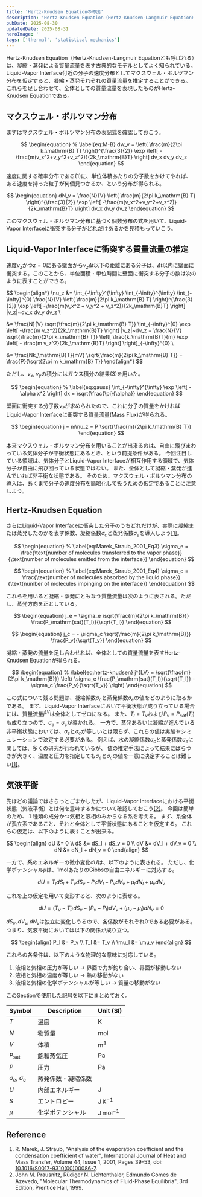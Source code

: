 ```yaml
---
title: 'Hertz-Knudsen Equationの導出'
description: 'Hertz-Knudsen Equation（Hertz-Knudsen-Langmuir Equation）は、凝縮・蒸発による質量流量を表す古典的なモデルとしてよく知られています。今回は、マクスウェル・ボルツマン分布を出発点としてHertz-Knudsen Equationを導出します。'
pubDate: 2025-08-30
updatedDate: 2025-08-31
heroImage: ''
tags: ['thermal', 'statistical mechanics']
---
```


Hertz-Knudsen Equation（Hertz-Knudsen-Langmuir Equationとも呼ばれる）は、凝縮・蒸発による質量流量を表す古典的なモデルとしてよく知られている。
Liquid-Vapor Interface付近の分子の速度分布としてマクスウェル・ボルツマン分布を仮定すると、凝縮・蒸発それぞれの質量流量を推定することができる。
これらを足し合わせて、全体としての質量流量を表現したものがHertz-Knudsen Equationである。

## マクスウェル・ボルツマン分布

まずはマクスウェル・ボルツマン分布の表記式を確認しておこう。

$$
\begin{equation}
% \label{eq:M-B}
dw_v = \left( \frac{m}{2\pi k_\mathrm{B} T} \right)^{\frac{3}{2}}
\exp \left[ -\frac{m(v_x^2+v_y^2+v_z^2)}{2k_\mathrm{B}T} \right] dv_x dv_y dv_z
\end{equation}
$$

速度に関する確率分布である(1)に、単位体積あたりの分子数をかけてやれば、ある速度を持った粒子が何個見つかるか、という分布が得られる。

$$
\begin{equation}
dN_v = \frac{N}{V} \left( \frac{m}{2\pi k_\mathrm{B} T} \right)^{\frac{3}{2}}
\exp \left[ -\frac{m(v_x^2+v_y^2+v_z^2)}{2k_\mathrm{B}T} \right] dv_x dv_y dv_z
\end{equation}
$$

このマクスウェル・ボルツマン分布に基づく個数分布の式を用いて、Liquid-Vapor Interfaceに衝突する分子がどれだけあるかを見積もっていこう。

## Liquid-Vapor Interfaceに衝突する質量流量の推定

速度$v_z$かつ$z=0$にある壁面から$v_z \Delta t$以下の距離にある分子は、$\Delta t$以内に壁面に衝突する。このことから、単位面積・単位時間に壁面に衝突する分子の数は次のように表すことができる。

$$
\begin{align*}
\nu_z &= \int_{-\infty}^{\infty} \int_{-\infty}^{\infty} \int_{-\infty}^{0}
\frac{N}{V} \left( \frac{m}{2\pi k_\mathrm{B} T} \right)^{\frac{3}{2}}
\exp \left[ -\frac{m(v_x^2 + v_y^2 + v_z^2)}{2k_\mathrm{B}T} \right]
|v_z|~dv_x dv_y dv_z \\

&= \frac{N}{V} \sqrt{\frac{m}{2\pi k_\mathrm{B} T}} \int_{-\infty}^{0}
\exp \left[ -\frac{m v_z^2}{2k_\mathrm{B}T} \right] |v_z|~dv_z
= \frac{N}{V} \sqrt{\frac{m}{2\pi k_\mathrm{B} T}}
\left[ \frac{k_\mathrm{B}T}{m} \exp \left[ - \frac{m v_z^2}{2k_\mathrm{B}T} \right] \right]_{-\infty}^{0} \\

&= \frac{Nk_\mathrm{B}T}{mV} \sqrt{\frac{m}{2\pi k_\mathrm{B} T}}
= \frac{P}{\sqrt{2\pi m k_\mathrm{B} T}}
\end{align*}
$$

ただし、$v_x,~v_y$の積分にはガウス積分の結果(3)を用いた。

$$
\begin{equation}
% \label{eq:gauss}
\int_{-\infty}^{\infty} \exp \left[ -\alpha x^2 \right] dx = \sqrt{\frac{\pi}{\alpha}}
\end{equation}
$$

壁面に衝突する分子数$\nu_z$が求められたので、これに分子の質量をかければLiquid-Vapor Interfaceに衝突する質量流量(Mass Flux)が得られる。

$$
\begin{equation}
j = m\nu_z = P \sqrt{\frac{m}{2\pi k_\mathrm{B} T}}
\end{equation}
$$

本来マクスウェル・ボルツマン分布を用いることが出来るのは、自由に飛びまわっている気体分子が平衡状態にあるとき、という前提条件がある。
今回注目している領域は、気体分子とLiquid-Vapor Interfaceが相互作用する領域で、気体分子が自由に飛び回っている状態ではない。
また、全体として凝縮・蒸発が進んでいれば非平衡な状態である。
そのため、マクスウェル・ボルツマン分布の導入は、あくまで分子の速度分布を簡略化して扱うための仮定であることに注意しよう。

## Hertz-Knudsen Equation

さらにLiquid-Vapor Interfaceに衝突した分子のうちどれだけが、実際に凝縮または蒸発したのかを表す係数、凝縮係数$\sigma_c$と蒸発係数$\sigma_e$を導入しよう[[1]](#reference)。

$$
\begin{equation}
% \label{eq:Marek_Straub_2001_Eq3}
\sigma_e = \frac{\text{number of molecules transferred to the vapor phase}}{\text{number of molecules emitted from the interface}}
\end{equation}
$$

$$
\begin{equation}
% \label{eq:Marek_Straub_2001_Eq4}
\sigma_c = \frac{\text{number of molecules absorbed by the liquid phase}}{\text{number of molecules impinging on the interface}}
\end{equation}
$$

これらを用いると凝縮・蒸発にともなう質量流量は次のように表される。ただし、蒸発方向を正としている。

$$
\begin{equation}
j_e = \sigma_e \sqrt{\frac{m}{2\pi k_\mathrm{B}}} \frac{P_\mathrm{sat}(T_l)}{\sqrt{T_l}}
\end{equation}
$$

$$
\begin{equation}
j_c = - \sigma_c \sqrt{\frac{m}{2\pi k_\mathrm{B}}} \frac{P_v}{\sqrt{T_v}}
\end{equation}
$$

凝縮・蒸発の流量を足し合わせれば、全体としての質量流量を表すHertz-Knudsen Equationが得られる。

$$
\begin{equation}
% \label{eq:hertz-knudsen}
j^{LV} = \sqrt{\frac{m}{2\pi k_\mathrm{B}}} \left( \sigma_e \frac{P_\mathrm{sat}(T_l)}{\sqrt{T_l}} - \sigma_c \frac{P_v}{\sqrt{T_v}} \right)
\end{equation}
$$

この式について残る問題は、凝縮係数$\sigma_c$と蒸発係数$\sigma_e$の値をどのように取るかである。
まず、Liquid-Vapor Interfaceにおいて平衡状態が成り立っている場合には、質量流量$j^{LV}$は全体としてゼロになる。
また、$T_l = T_v$および$P_v = P_{sat}(T_l)$も成り立つので、$\sigma_e = \sigma_c$が導かれる。
一方で、蒸発あるいは凝縮が進んでいる非平衡状態においては、$\sigma_e$と$\sigma_c$が等しいとは限らず、これらの値は実験やシミュレーションで決定する必要がある。
例えば、水の凝縮係数$\sigma_c$と蒸発係数$\sigma_e$に関しては、多くの研究が行われているが、
値の推定手法によって結果にばらつきが大きく、温度と圧力を指定しても$\sigma_e$と$\sigma_c$の値を一意に決定することは難しい[[1]](#reference)。

## 気液平衡

先ほどの議論ではさらっとごまかしたが、Liquid-Vapor Interfaceにおける平衡状態（気液平衡）とは何を意味するかについて確認しておこう[[2]](#reference)。
今回は簡単のため、１種類の成分かつ気相と液相のみからなる系を考える。
まず、系全体が孤立系であること、それと全体として平衡状態にあることを仮定する。
これらの仮定は、以下のように表すことが出来る。

$$
\begin{align}
dU &= 0 \\
dS &= dS_l + dS_v = 0 \\
dV &= dV_l + dV_v = 0 \\
dN &= dN_l + dN_v = 0
\end{align}
$$

一方で、系のエネルギーの微小変化$dU$は、以下のように表される。
ただし、化学ポテンシャル$\mu$は、1molあたりのGibbsの自由エネルギーに対応する。

$$
\begin{equation}
dU = T_l dS_l + T_v dS_v - P_l dV_l - P_v dV_v + \mu_l dN_l + \mu_v dN_v
\end{equation}
$$

これを上の仮定を用いて変形すると、次のように表せる。

$$
\begin{equation}
dU = (T_v - T_l)dS_v - (P_v - P_l)dV_v + (\mu_v - \mu_l)dN_v = 0
\end{equation}
$$

$dS_v, dV_v, dN_v$は独立に変化しうるので、各係数がそれぞれ0である必要がある。
つまり、気液平衡においては以下の関係が成り立つ。

$$
\begin{align}
P_l &= P_v \\
T_l &= T_v \\
\mu_l &= \mu_v
\end{align}
$$

これらの各条件は、以下のような物理的な意味に対応している。

1. 液相と気相の圧力が等しい -> 界面で力が釣り合い、界面が移動しない
2. 液相と気相の温度が等しい -> 熱の移動がない
3. 液相と気相の化学ポテンシャルが等しい -> 質量の移動がない

このSectionで使用した記号を以下にまとめておく。

| Symbol                | Description        | Unit (SI)              |
| --------------------- | ------------------ | ---------------------- |
| $T$                   | 温度               | $\mathrm{K}$           |
| $N$                   | 物質量             | $\mathrm{mol}$         |
| $V$                   | 体積               | $\mathrm{m^3}$         |
| $P_\mathrm{sat}$      | 飽和蒸気圧         | $\mathrm{Pa}$          |
| $P$                   | 圧力               | $\mathrm{Pa}$          |
| $\sigma_e,\ \sigma_c$ | 蒸発係数・凝縮係数 |                        |
| $U$                   | 内部エネルギー     | $\mathrm{J}$           |
| $S$                   | エントロピー       | $\mathrm{J\,K^{-1}}$   |
| $\mu$                 | 化学ポテンシャル   | $\mathrm{J\,mol^{-1}}$ |

## Reference

1. R. Marek, J. Straub, "Analysis of the evaporation coefficient and the condensation coefficient of water", International Journal of Heat and Mass Transfer, Volume 44, Issue 1, 2001, Pages 39-53, doi: [10.1016/S0017-9310(00)00086-7](<https://doi.org/10.1016/S0017-9310(00)00086-7>).
2. John M. Prausnitz, Rüdiger N. Lichtenthaler, Edmundo Gomes de Azevedo, "Molecular Thermodynamics of Fluid-Phase Equilibria", 3rd Edition, Prentice Hall, 1999.
